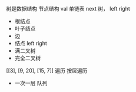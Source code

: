 树是数据结构
节点结构
val
单链表 next
树， left right
- 根结点
- 叶子结点
- 边 
- 结点 left right
- 满二叉树
- 完全二叉树 

[[3], [9, 20], [15, 7]]
遍历 按层遍历
- 一次一层 队列 